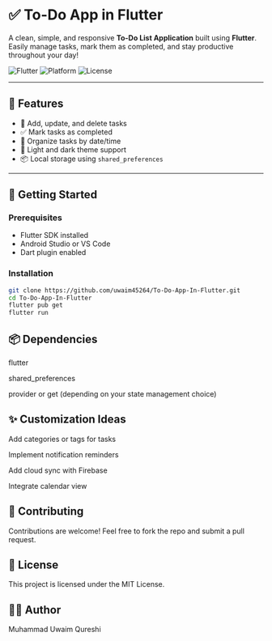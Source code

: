# ✅ To-Do App in Flutter

A clean, simple, and responsive **To-Do List Application** built using **Flutter**. Easily manage tasks, mark them as completed, and stay productive throughout your day!

![Flutter](https://img.shields.io/badge/Made%20with-Flutter-blue?style=flat-square&logo=flutter)
![Platform](https://img.shields.io/badge/Platform-Android%20%7C%20iOS%20%7C%20Web-success?style=flat-square)
![License](https://img.shields.io/github/license/uwaim45264/To-Do-App-In-Flutter?style=flat-square)

---

## 📲 Features

- 📝 Add, update, and delete tasks
- ✅ Mark tasks as completed
- 📅 Organize tasks by date/time
- 🌙 Light and dark theme support
- 📦 Local storage using `shared_preferences`

---

## 🚀 Getting Started

### Prerequisites

- Flutter SDK installed
- Android Studio or VS Code
- Dart plugin enabled

### Installation

```bash
git clone https://github.com/uwaim45264/To-Do-App-In-Flutter.git
cd To-Do-App-In-Flutter
flutter pub get
flutter run
```

## 📦 Dependencies
flutter

shared_preferences

provider or get (depending on your state management choice)

## ✨ Customization Ideas
Add categories or tags for tasks

Implement notification reminders

Add cloud sync with Firebase

Integrate calendar view

## 🙌 Contributing
Contributions are welcome! Feel free to fork the repo and submit a pull request.

## 📜 License
This project is licensed under the MIT License.

## 👨‍💻 Author
Muhammad Uwaim Qureshi

